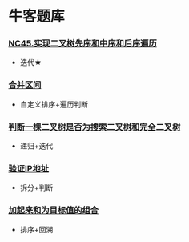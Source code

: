 # 牛客题库

### [NC45.实现二叉树先序和中序和后序遍历](../src/main/java/_牛客题库/_NC45_实现二叉树先序和中序和后序遍历.java)

- 迭代★

### [合并区间](../src/main/java/_牛客题库/_合并区间.java)

- 自定义排序+遍历判断

### [判断一棵二叉树是否为搜索二叉树和完全二叉树](../src/main/java/_牛客题库/_判断一棵二叉树是否为搜索二叉树和完全二叉树.java)

- 递归+迭代

### [验证IP地址](../src/main/java/_牛客题库/_验证IP地址.java)

- 拆分+判断

### [加起来和为目标值的组合](../src/main/java/_牛客题库/_加起来和为目标值的组合.java)

- 排序+回溯